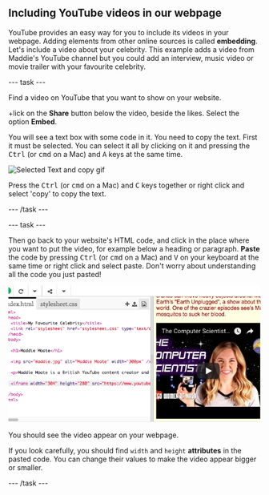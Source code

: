 ## Including YouTube videos in our webpage

YouTube provides an easy way for you to include its videos in your webpage. Adding elements from other online sources is called **embedding**. Let's include a video about your celebrity. This example adds a video from Maddie's YouTube channel but you could add an interview, music video or movie trailer with your favourite celebrity.

--- task ---

Find a video on YouTube that you want to show on your website. 

+lick on the **Share** button below the video, beside the likes. Select the option **Embed**.

You will see a text box with some code in it. You need to copy the text. First it must be selected. You can select it all by clicking on it and pressing the <kbd>Ctrl</kbd> (or <kbd>cmd</kbd> on a Mac) and <kbd>A</kbd> keys at the same time.

![Selected Text and copy gif](images/clickCopy.gif)

Press the <kbd>Ctrl</kbd> (or <kbd>cmd</kbd> on a Mac) and <kbd>C</kbd> keys together or right click and select 'copy' to copy the text.

--- /task ---

--- task ---

Then go back to your website's HTML code, and click in the place where you want to put the video, for example below a heading or paragraph. **Paste** the code by pressing <kbd>Ctrl</kbd> (or <kbd>cmd</kbd> on a Mac) and <kbd>V</kbd> on your keyboard at the same time or right click and select paste. Don't worry about understanding all the code you just pasted!

![Pasted code on trinket](images/pastedVideoCode.png)

You should see the video appear on your webpage.

If you look carefully, you should find `width` and `height` **attributes** in the pasted code. You can change their values to make the video appear bigger or smaller.

--- /task ---